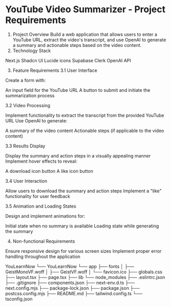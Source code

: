 # YouTube Video Summarizer - Project Requirements

1. Project Overview
   Build a web application that allows users to enter a YouTube URL, extract the video's transcript, and use OpenAI to generate a summary and actionable steps based on the video content.
2. Technology Stack

Next.js
Shadcn UI
Lucide icons
Supabase
Clerk
OpenAI API

3. Feature Requirements
   3.1 User Interface

Create a form with:

An input field for the YouTube URL
A button to submit and initiate the summarization process

3.2 Video Processing

Implement functionality to extract the transcript from the provided YouTube URL
Use OpenAI to generate:

A summary of the video content
Actionable steps (if applicable to the video content)

3.3 Results Display

Display the summary and action steps in a visually appealing manner
Implement hover effects to reveal:

A download icon button
A like icon button

3.4 User Interaction

Allow users to download the summary and action steps
Implement a "like" functionality for user feedback

3.5 Animation and Loading States

Design and implement animations for:

Initial state when no summary is available
Loading state while generating the summary

4. Non-functional Requirements

Ensure responsive design for various screen sizes
Implement proper error handling throughout the application

YouLearnNow
└── YouLearnNow
└── app
├── fonts
│ ├── GeistMonoVF.woff
│ ├── GeistVF.woff
│ └── favicon.ico
├── globals.css
├── layout.tsx
├── page.tsx
├── lib
└── node_modules
├── .eslintrc.json
├── .gitignore
├── components.json
├── next-env.d.ts
├── next.config.mjs
├── package-lock.json
├── package.json
├── postcss.config.mjs
├── README.md
├── tailwind.config.ts
└── tsconfig.json
